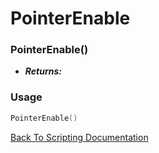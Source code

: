 # PointerEnable

### PointerEnable()
- ***Returns:*** 

### Usage

```Lua
PointerEnable()
```


[Back To Scripting Documentation](../README.md)
